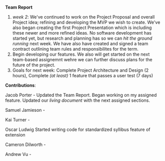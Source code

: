 **Team Report**
  1. *week 2*: We've continued to work on the Project Proposal and overall Project idea; refining and developing the MVP we wish to create. We've also began creating the first Project Presentation which is including these newer and more refined ideas. No software development has started yet, but research and planning has so we can *hit the ground running* next week. We have also have created and signed a team contract outlining team rules and responsibilites for the term. 
  2. Begin developing our features. We also will get started on the next team-based assignemnt wehre we can further discuss plans for the future of the project.
  3. Goals for next week: Complete Project Architecture and Design (2 hours), Complete *(at least)* 1 feature that passes a user test (7 days)

**Contributions**:

  Jacob Porter - Updated the Team Report. Began working on my assigned feature. Updated our *living document* with the next assigned sections.
  
  Samuel Jamieson - 
  
  Kai Turner - 
  
  Oscar Ludwig Started writing code for standardized syllibus feature of extension

  Cameron Dilworth - 

  Andrew Vu - 

